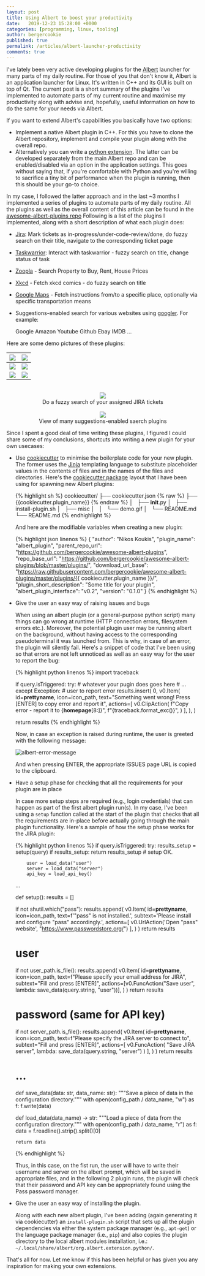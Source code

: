 ```yaml
---
layout: post
title: Using Albert to boost your productivity
date:   2019-12-23 15:28:00 +0000
categories: [programming, linux, tooling]
author: bergercookie
published: true
permalink: /articles/albert-launcher-productivity
comments: true
---
```


I've lately been very active developing plugins for the
[Albert](https://albertlauncher.github.io/) launcher for many parts of my daily
routine.
For those of you that don't know it, Albert is an application launcher for
Linux. It's written in C++ and its GUI is built on top of Qt. The current post
is a short summary of the plugins I've implemented to automate parts of my
current routine and maximise my productivity along with advise and, hopefully,
useful information on how to do the same for your needs via Albert.

If you want to extend Albert's capabilities you basically have two options:

- Implement a native Albert plugin in C++. For this you have to clone the
  Albert repository, implement and compile your plugin along with the overall
  repo.
- Alternatively you can write a [python
  extension](https://albertlauncher.github.io/docs/extensions/python/). The
  latter can be developed separately from the main Albert repo and can be
  enabled/disabled via an option in the application settings. This goes
  without saying that, if you're comfortable with Python and you're willing to
  sacrifice a tiny bit of performance when the plugin is running, then this
  should be your go-to choice.

In my case, I followed the latter approach and in the last ~3 months I implemented a
series of plugins to automate parts of my daily routine. All the plugins as well
as the overall content of this article can be found in the
[awesome-albert-plugins
repo](https://github.com/bergercookie/awesome-albert-plugins.) Following is a
list of the plugins I implemented, along with a short description of what each
plugin does:

- [Jira](https://www.atlassian.com/software/jira): Mark tickets as in-progress/under-code-review/done, do fuzzy search on
  their title, navigate to the corresponding ticket page
- [Taskwarrior](https://taskwarrior.org/): Interact with taskwarrior - fuzzy search on title, change status
  of task
- [Zoopla](https://www.zoopla.co.uk/) - Search Property to Buy, Rent, House Prices
- [Xkcd](https://xkcd.com/) - Fetch xkcd comics  - do fuzzy search on title
- [Google Maps](https://maps.google.com) - Fetch instructions from/to a specific place, optionally via
  specific transportation means
- Suggestions-enabled search for various websites using
    [googler](https://github.com/jarun/googler). For example:

    Google
    Amazon
    Youtube
    Github
    Ebay
    IMDB
    ...


Here are some demo pictures of these plugins:

| ![](/images/albert-demos/albert-suggestions-demo2.gif) | ![](/images/albert-demos/albert-suggestions-demo.gif) |
|:---:|:---:|
| ![](/images/albert-demos/albert-suggestions-demo3.gif) | ![](/images/albert-demos/taskwarrior-demo.gif) |
| ![](/images/albert-demos/xkcd-demo.gif) | ![](/images/albert-demos/youtube-demo.gif) |

<br/>

<center>
<img src="/images/albert-demos/demo-fuzzy-search-title.png">
<br/>
Do a fuzzy search of your assigned JIRA tickets
</center>

<br/>

<center>
<img src="/images/albert-demos/search_plugins.png">
<br/>
View of many suggestions-enabled saerch plugins
</center>

Since I spent a good deal of time writing these plugins, I figured I could share
some of my conclusions, shortcuts into writing a new plugin for your own
usecases:

- Use [cookiecutter](https://cookiecutter.readthedocs.io/en/latest/) to minimise
  the boilerplate code for your new plugin. The former uses the
  [Jinja](https://www.palletsprojects.com/p/jinja/) templating language to
  substitute placeholder values in the contents of files and in the names of the
  files and directories.
  Here's the [cookiecutter
  package](https://github.com/bergercookie/awesome-albert-plugins/tree/master/cookiecutter)
  layout that I have been using for spawning new Albert plugins:

  {% highlight sh %}
    cookiecutter/
    ├── cookiecutter.json
  {% raw %}
    ├── {{cookiecutter.plugin_name}}
  {% endraw %}
    │   ├── __init__.py
    │   ├── install-plugin.sh
    │   ├── misc
    │   │   └── demo.gif
    │   └── README.md
    └── README.md
  {% endhighlight %}

  And here are the modifiable variables when creating a new plugin:

  {% highlight json linenos %}
  {
      "author": "Nikos Koukis",
      "plugin_name": "albert_plugin",
      "parent_repo_url": "https://github.com/bergercookie/awesome-albert-plugins",
      "repo_base_url": "https://github.com/bergercookie/awesome-albert-plugins/blob/master/plugins/",
      "download_url_base": "https://raw.githubusercontent.com/bergercookie/awesome-albert-plugins/master/plugins/{{ cookiecutter.plugin_name }}/",
      "plugin_short_description": "Some title for your plugin",
      "albert_plugin_interface": "v0.2",
      "version": "0.1.0"
  }
  {% endhighlight %}

- Give the user an easy way of raising issues and bugs

  When using an albert plugin (or a general-purpose python script) many things
  can go wrong at runtime (HTTP connection errors, filesystem errors etc.).
  Moreover, the potential plugin user may be running albert on the background,
  without having access to the corresponding pseudoterminal it was launched
  from. This is why, in case of an error, the plugin will silently fail. Here's
  a snippet of code that I've been using so that errors are not left unnoticed
  as well as an easy way for the user to report the bug:

  {% highlight python linenos %}
  import traceback

  if query.isTriggered:
      try:
          # whatever your pugin does goes here
          # ...
      except Exception:  # user to report error
          results.insert(
              0,
              v0.Item(
                  id=__prettyname__,
                  icon=icon_path,
                  text="Something went wrong! Press [ENTER] to copy error and report it",
                  actions=[
                      v0.ClipAction(
                          f"Copy error - report it to {__homepage__[8:]}",
                          f"{traceback.format_exc()}",
                      )
                  ],
              ),
          )

    return results
  {% endhighlight %}

  Now, in case an exception is raised during runtime, the user is greeted with
  the following message:

  ![albert-error-message](/images/albet-plugin-error-msg.png)

  And when pressing ENTER, the appropriate ISSUES page URL is copied to the
  clipboard.

- Have a setup phase for checking that all the requirements for your plugin are
  in place

  In case more setup steps are required (e.g., login credentials)  that can
  happen as part of the first albert plugin run(s). In my case, I've been using
  a `setup` function called at the start of the plugin that checks that all the
  requirements are in-place before actually going through the main plugin
  functionality. Here's a sample of how the setup phase works for the JIRA
  plugin:

  {% highlight python linenos %}
  if query.isTriggered:
      try:
          results_setup = setup(query)
          if results_setup:
              return results_setup
          # setup OK.

          user = load_data("user")
          server = load_data("server")
          api_key = load_api_key()

  ...

  def setup():
    results = []

    if not shutil.which("pass"):
        results.append(
            v0.Item(
                id=__prettyname__,
                icon=icon_path,
                text=f'"pass" is not installed.',
                subtext='Please install and configure "pass" accordingly.',
                actions=[
                    v0.UrlAction('Open "pass" website', "https://www.passwordstore.org/")
                ],
            )
        )
        return results

    # user
    if not user_path.is_file():
        results.append(
            v0.Item(
                id=__prettyname__,
                icon=icon_path,
                text=f"Please specify your email address for JIRA",
                subtext="Fill and press [ENTER]",
                actions=[v0.FuncAction("Save user", lambda: save_data(query.string, "user"))],
            )
        )
        return results

    # password (same for API key)
    if not server_path.is_file():
        results.append(
            v0.Item(
                id=__prettyname__,
                icon=icon_path,
                text=f"Please specify the JIRA server to connect to",
                subtext="Fill and press [ENTER]",
                actions=[
                    v0.FuncAction(
                        "Save JIRA server", lambda: save_data(query.string, "server")
                    )
                ],
            )
        )
        return results

  # ...
  def save_data(data: str, data_name: str):
      """Save a piece of data in the configuration directory."""
      with open(config_path / data_name, "w") as f:
          f.write(data)


  def load_data(data_name) -> str:
      """Load a piece of data from the configuration directory."""
      with open(config_path / data_name, "r") as f:
          data = f.readline().strip().split()[0]

      return data

  {% endhighlight %}

  Thus, in this case, on the fist run, the user will have to write their
  username and server on the albert prompt, which will be saved in appropriate
  files, and in the following 2 plugin runs, the plugin will check that their
  password and API key can be appropriately found using the Pass
  password manager.

- Give the user an easy way of installing the plugin.

  Along with each new albert plugin, I've been adding (again generating it via
  cookiecutter) an `install-plugin.sh` script that sets up all the plugin
  dependencies via either the system package manager (e.g., `apt-get`) or the
  language package manager
  (i.e., `pip`) and also copies the plugin directory to the local albert modules
  installation, i.e.: `~/.local/share/albert/org.albert.extension.python/`.

That's all for now. Let me know if this has been helpful or has given you any
inspiration for making your own extensions.
